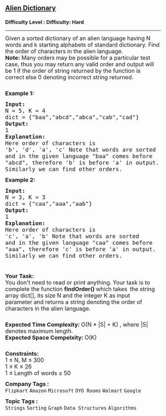 <h2><a href="https://www.geeksforgeeks.org/problems/alien-dictionary/1?utm_source=youtube&utm_medium=collab_striver_ytdescription&utm_campaign=alien-dictionary">Alien Dictionary</a></h2><h3>Difficulty Level : Difficulty: Hard</h3><hr><div class="problems_problem_content__Xm_eO"><p><span style="font-size: 18px;">Given a sorted dictionary of an alien language having N words and&nbsp;k starting alphabets of standard dictionary. Find the order of characters in the alien language.<br><strong>Note:</strong>&nbsp;Many orders may be&nbsp;possible for a particular test case, thus&nbsp;you may return any valid order and&nbsp;output will be 1 if the order of string returned by the function is correct else 0 denoting incorrect string returned.</span><br>&nbsp;</p>
<p><span style="font-size: 18px;"><strong>Example 1:</strong></span></p>
<pre><span style="font-size: 18px;"><strong>Input: 
</strong>N = 5, K = 4
dict = {"baa","abcd","abca","cab","cad"</span><span style="font-size: 18px;">}
<strong>Output:
</strong>1
<strong>Explanation:
</strong>Here order of characters is 
'b', 'd', 'a', 'c' Note that words are sorted 
and in the given language "baa" comes before 
"abcd", therefore 'b' is before 'a' in output.
Similarly we can find other orders.</span></pre>
<p><span style="font-size: 18px;"><strong>Example 2:</strong></span></p>
<pre><span style="font-size: 18px;"><strong>Input: 
</strong>N = 3, K = 3
dict = {"caa","aaa","aab"}
<strong>Output:
</strong>1
<strong>Explanation:
</strong>Here order of characters is
'c', 'a', 'b' Note that words are sorted
and in the given language "caa" comes before
"aaa", therefore 'c' is before 'a' in output.
Similarly we can find other orders.
</span></pre>
<p>&nbsp;</p>
<p><span style="font-size: 18px;"><strong>Your Task:</strong><br>You don't need to read or print anything. Your task is to complete the function&nbsp;<strong>findOrder()&nbsp;</strong>which takes </span>&nbsp;<span style="font-size: 18px;">the string array dict[], its size N&nbsp;and the integer K as input parameter&nbsp;and returns a string denoting the order of characters in the alien language.</span></p>
<p><br><span style="font-size: 18px;"><strong>Expected Time Complexity:&nbsp;</strong>O(N * |S| + K) , where |S| denotes maximum length.<br><strong>Expected Space Compelxity:&nbsp;</strong>O(K)</span></p>
<p><br><span style="font-size: 18px;"><strong>Constraints:</strong><br>1 ≤ N, M ≤ 300<br>1 ≤ K&nbsp;≤ 26<br>1 ≤ Length of words&nbsp;≤ 50</span></p></div><p><span style=font-size:18px><strong>Company Tags : </strong><br><code>Flipkart</code>&nbsp;<code>Amazon</code>&nbsp;<code>Microsoft</code>&nbsp;<code>OYO Rooms</code>&nbsp;<code>Walmart</code>&nbsp;<code>Google</code>&nbsp;<br><p><span style=font-size:18px><strong>Topic Tags : </strong><br><code>Strings</code>&nbsp;<code>Sorting</code>&nbsp;<code>Graph</code>&nbsp;<code>Data Structures</code>&nbsp;<code>Algorithms</code>&nbsp;